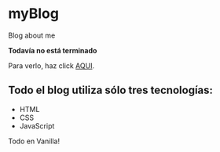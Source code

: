 # myBlog
Blog about me

**Todavía no está terminado**

Para verlo, haz click [AQUI](https://myblogdontrevi.netlify.app/).

## Todo el blog utiliza sólo tres tecnologías:

* HTML
* CSS
* JavaScript

Todo en Vanilla!
